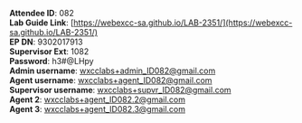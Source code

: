 
**Attendee ID**: 082  
**Lab Guide Link**: [https://webexcc-sa.github.io/LAB-2351/](https://webexcc-sa.github.io/LAB-2351/)  
**EP DN**: 9302017913  
**Supervisor Ext**: 1082  
**Password**: h3#@LHpy  
**Admin username**: wxcclabs+admin_ID082@gmail.com  
**Agent username**: wxcclabs+agent_ID082@gmail.com  
**Supervisor username**: wxcclabs+supvr_ID082@gmail.com  
**Agent 2**: wxcclabs+agent_ID082.2@gmail.com  
**Agent 3**: wxcclabs+agent_ID082.3@gmail.com  
